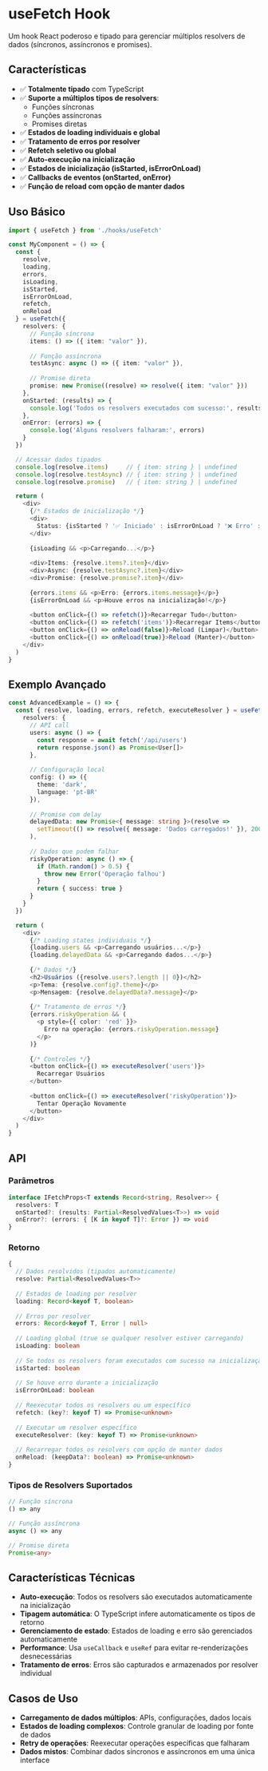 # useFetch Hook

Um hook React poderoso e tipado para gerenciar múltiplos resolvers de dados (síncronos, assíncronos e promises).

## Características

- ✅ **Totalmente tipado** com TypeScript
- ✅ **Suporte a múltiplos tipos de resolvers**:
  - Funções síncronas
  - Funções assíncronas
  - Promises diretas
- ✅ **Estados de loading individuais e global**
- ✅ **Tratamento de erros por resolver**
- ✅ **Refetch seletivo ou global**
- ✅ **Auto-execução na inicialização**
- ✅ **Estados de inicialização (isStarted, isErrorOnLoad)**
- ✅ **Callbacks de eventos (onStarted, onError)**
- ✅ **Função de reload com opção de manter dados**

## Uso Básico

```typescript
import { useFetch } from './hooks/useFetch'

const MyComponent = () => {
  const { 
    resolve, 
    loading, 
    errors, 
    isLoading, 
    isStarted, 
    isErrorOnLoad, 
    refetch, 
    onReload 
  } = useFetch({
    resolvers: {
      // Função síncrona
      items: () => ({ item: "valor" }),
      
      // Função assíncrona
      testAsync: async () => ({ item: "valor" }),
      
      // Promise direta
      promise: new Promise((resolve) => resolve({ item: "valor" }))
    },
    onStarted: (results) => {
      console.log('Todos os resolvers executados com sucesso:', results)
    },
    onError: (errors) => {
      console.log('Alguns resolvers falharam:', errors)
    }
  })

  // Acessar dados tipados
  console.log(resolve.items)     // { item: string } | undefined
  console.log(resolve.testAsync) // { item: string } | undefined
  console.log(resolve.promise)   // { item: string } | undefined

  return (
    <div>
      {/* Estados de inicialização */}
      <div>
        Status: {isStarted ? '✅ Iniciado' : isErrorOnLoad ? '❌ Erro' : '⏳ Carregando'}
      </div>
      
      {isLoading && <p>Carregando...</p>}
      
      <div>Items: {resolve.items?.item}</div>
      <div>Async: {resolve.testAsync?.item}</div>
      <div>Promise: {resolve.promise?.item}</div>
      
      {errors.items && <p>Erro: {errors.items.message}</p>}
      {isErrorOnLoad && <p>Houve erros na inicialização!</p>}
      
      <button onClick={() => refetch()}>Recarregar Tudo</button>
      <button onClick={() => refetch('items')}>Recarregar Items</button>
      <button onClick={() => onReload(false)}>Reload (Limpar)</button>
      <button onClick={() => onReload(true)}>Reload (Manter)</button>
    </div>
  )
}
```

## Exemplo Avançado

```typescript
const AdvancedExample = () => {
  const { resolve, loading, errors, refetch, executeResolver } = useFetch({
    resolvers: {
      // API call
      users: async () => {
        const response = await fetch('/api/users')
        return response.json() as Promise<User[]>
      },
      
      // Configuração local
      config: () => ({
        theme: 'dark',
        language: 'pt-BR'
      }),
      
      // Promise com delay
      delayedData: new Promise<{ message: string }>(resolve => 
        setTimeout(() => resolve({ message: 'Dados carregados!' }), 2000)
      ),
      
      // Dados que podem falhar
      riskyOperation: async () => {
        if (Math.random() > 0.5) {
          throw new Error('Operação falhou')
        }
        return { success: true }
      }
    }
  })

  return (
    <div>
      {/* Loading states individuais */}
      {loading.users && <p>Carregando usuários...</p>}
      {loading.delayedData && <p>Carregando dados...</p>}
      
      {/* Dados */}
      <h2>Usuários ({resolve.users?.length || 0})</h2>
      <p>Tema: {resolve.config?.theme}</p>
      <p>Mensagem: {resolve.delayedData?.message}</p>
      
      {/* Tratamento de erros */}
      {errors.riskyOperation && (
        <p style={{ color: 'red' }}>
          Erro na operação: {errors.riskyOperation.message}
        </p>
      )}
      
      {/* Controles */}
      <button onClick={() => executeResolver('users')}>
        Recarregar Usuários
      </button>
      
      <button onClick={() => executeResolver('riskyOperation')}>
        Tentar Operação Novamente
      </button>
    </div>
  )
}
```

## API

### Parâmetros

```typescript
interface IFetchProps<T extends Record<string, Resolver>> {
  resolvers: T
  onStarted?: (results: Partial<ResolvedValues<T>>) => void
  onError?: (errors: { [K in keyof T]?: Error }) => void
}
```

### Retorno

```typescript
{
  // Dados resolvidos (tipados automaticamente)
  resolve: Partial<ResolvedValues<T>>
  
  // Estados de loading por resolver
  loading: Record<keyof T, boolean>
  
  // Erros por resolver
  errors: Record<keyof T, Error | null>
  
  // Loading global (true se qualquer resolver estiver carregando)
  isLoading: boolean
  
  // Se todos os resolvers foram executados com sucesso na inicialização
  isStarted: boolean
  
  // Se houve erro durante a inicialização
  isErrorOnLoad: boolean
  
  // Reexecutar todos os resolvers ou um específico
  refetch: (key?: keyof T) => Promise<unknown>
  
  // Executar um resolver específico
  executeResolver: (key: keyof T) => Promise<unknown>
  
  // Recarregar todos os resolvers com opção de manter dados
  onReload: (keepData?: boolean) => Promise<unknown>
}
```

### Tipos de Resolvers Suportados

```typescript
// Função síncrona
() => any

// Função assíncrona
async () => any

// Promise direta
Promise<any>
```

## Características Técnicas

- **Auto-execução**: Todos os resolvers são executados automaticamente na inicialização
- **Tipagem automática**: O TypeScript infere automaticamente os tipos de retorno
- **Gerenciamento de estado**: Estados de loading e erro são gerenciados automaticamente
- **Performance**: Usa `useCallback` e `useRef` para evitar re-renderizações desnecessárias
- **Tratamento de erros**: Erros são capturados e armazenados por resolver individual

## Casos de Uso

- **Carregamento de dados múltiplos**: APIs, configurações, dados locais
- **Estados de loading complexos**: Controle granular de loading por fonte de dados
- **Retry de operações**: Reexecutar operações específicas que falharam
- **Dados mistos**: Combinar dados síncronos e assíncronos em uma única interface 